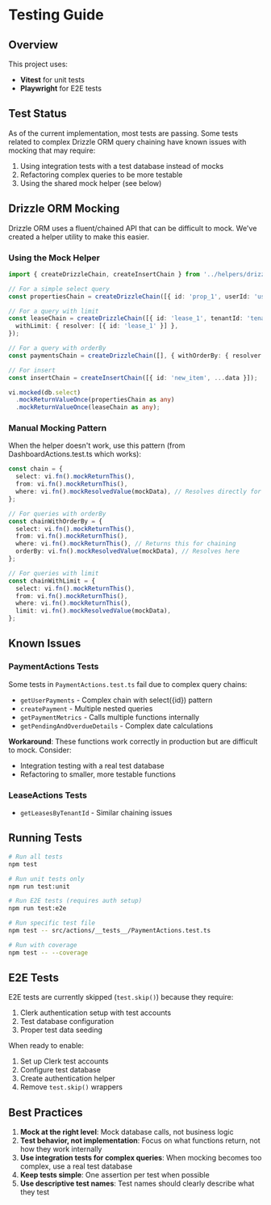 # Testing Guide

## Overview

This project uses:

- **Vitest** for unit tests
- **Playwright** for E2E tests

## Test Status

As of the current implementation, most tests are passing. Some tests related to complex Drizzle ORM query chaining have known issues with mocking that may require:

1. Using integration tests with a test database instead of mocks
2. Refactoring complex queries to be more testable
3. Using the shared mock helper (see below)

## Drizzle ORM Mocking

Drizzle ORM uses a fluent/chained API that can be difficult to mock. We've created a helper utility to make this easier.

### Using the Mock Helper

```typescript
import { createDrizzleChain, createInsertChain } from '../helpers/drizzleMockHelper';

// For a simple select query
const propertiesChain = createDrizzleChain([{ id: 'prop_1', userId: 'user_123' }]);

// For a query with limit
const leaseChain = createDrizzleChain([{ id: 'lease_1', tenantId: 'tenant_1' }], {
  withLimit: { resolver: [{ id: 'lease_1' }] },
});

// For a query with orderBy
const paymentsChain = createDrizzleChain([], { withOrderBy: { resolver: mockPayments } });

// For insert
const insertChain = createInsertChain([{ id: 'new_item', ...data }]);

vi.mocked(db.select)
  .mockReturnValueOnce(propertiesChain as any)
  .mockReturnValueOnce(leaseChain as any);
```

### Manual Mocking Pattern

When the helper doesn't work, use this pattern (from DashboardActions.test.ts which works):

```typescript
const chain = {
  select: vi.fn().mockReturnThis(),
  from: vi.fn().mockReturnThis(),
  where: vi.fn().mockResolvedValue(mockData), // Resolves directly for simple queries
};

// For queries with orderBy
const chainWithOrderBy = {
  select: vi.fn().mockReturnThis(),
  from: vi.fn().mockReturnThis(),
  where: vi.fn().mockReturnThis(), // Returns this for chaining
  orderBy: vi.fn().mockResolvedValue(mockData), // Resolves here
};

// For queries with limit
const chainWithLimit = {
  select: vi.fn().mockReturnThis(),
  from: vi.fn().mockReturnThis(),
  where: vi.fn().mockReturnThis(),
  limit: vi.fn().mockResolvedValue(mockData),
};
```

## Known Issues

### PaymentActions Tests

Some tests in `PaymentActions.test.ts` fail due to complex query chains:

- `getUserPayments` - Complex chain with select({id}) pattern
- `createPayment` - Multiple nested queries
- `getPaymentMetrics` - Calls multiple functions internally
- `getPendingAndOverdueDetails` - Complex date calculations

**Workaround**: These functions work correctly in production but are difficult to mock. Consider:

- Integration testing with a real test database
- Refactoring to smaller, more testable functions

### LeaseActions Tests

- `getLeasesByTenantId` - Similar chaining issues

## Running Tests

```bash
# Run all tests
npm test

# Run unit tests only
npm run test:unit

# Run E2E tests (requires auth setup)
npm run test:e2e

# Run specific test file
npm test -- src/actions/__tests__/PaymentActions.test.ts

# Run with coverage
npm test -- --coverage
```

## E2E Tests

E2E tests are currently skipped (`test.skip()`) because they require:

1. Clerk authentication setup with test accounts
2. Test database configuration
3. Proper test data seeding

When ready to enable:

1. Set up Clerk test accounts
2. Configure test database
3. Create authentication helper
4. Remove `test.skip()` wrappers

## Best Practices

1. **Mock at the right level**: Mock database calls, not business logic
2. **Test behavior, not implementation**: Focus on what functions return, not how they work internally
3. **Use integration tests for complex queries**: When mocking becomes too complex, use a real test database
4. **Keep tests simple**: One assertion per test when possible
5. **Use descriptive test names**: Test names should clearly describe what they test
